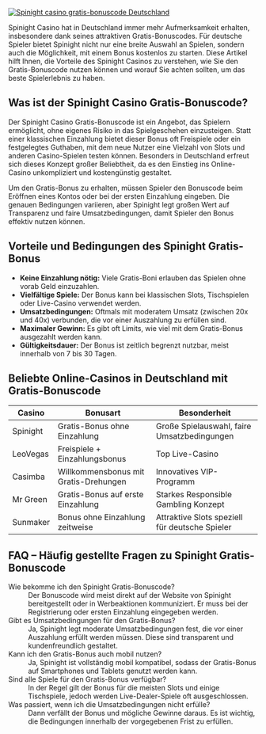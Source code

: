 [![Spinight casino gratis-bonuscode Deutschland](https://123-caf.pages.dev/gitsignup.png)](https://vrmoo.ru/Bt82HjjY)

<p>Spinight Casino hat in Deutschland immer mehr Aufmerksamkeit erhalten, insbesondere dank seines attraktiven Gratis-Bonuscodes. Für deutsche Spieler bietet Spinight nicht nur eine breite Auswahl an Spielen, sondern auch die Möglichkeit, mit einem Bonus kostenlos zu starten. Diese Artikel hilft Ihnen, die Vorteile des Spinight Casinos zu verstehen, wie Sie den Gratis-Bonuscode nutzen können und worauf Sie achten sollten, um das beste Spielerlebnis zu haben.</p>  <h2>Was ist der Spinight Casino Gratis-Bonuscode?</h2> <p>Der Spinight Casino Gratis-Bonuscode ist ein Angebot, das Spielern ermöglicht, ohne eigenes Risiko in das Spielgeschehen einzusteigen. Statt einer klassischen Einzahlung bietet dieser Bonus oft Freispiele oder ein festgelegtes Guthaben, mit dem neue Nutzer eine Vielzahl von Slots und anderen Casino-Spielen testen können. Besonders in Deutschland erfreut sich dieses Konzept großer Beliebtheit, da es den Einstieg ins Online-Casino unkompliziert und kostengünstig gestaltet.</p>  <p>Um den Gratis-Bonus zu erhalten, müssen Spieler den Bonuscode beim Eröffnen eines Kontos oder bei der ersten Einzahlung eingeben. Die genauen Bedingungen variieren, aber Spinight legt großen Wert auf Transparenz und faire Umsatzbedingungen, damit Spieler den Bonus effektiv nutzen können.</p>  <h2>Vorteile und Bedingungen des Spinight Gratis-Bonus</h2> <ul>   <li><strong>Keine Einzahlung nötig:</strong> Viele Gratis-Boni erlauben das Spielen ohne vorab Geld einzuzahlen.</li>   <li><strong>Vielfältige Spiele:</strong> Der Bonus kann bei klassischen Slots, Tischspielen oder Live-Casino verwendet werden.</li>   <li><strong>Umsatzbedingungen:</strong> Oftmals mit moderatem Umsatz (zwischen 20x und 40x) verbunden, die vor einer Auszahlung zu erfüllen sind.</li>   <li><strong>Maximaler Gewinn:</strong> Es gibt oft Limits, wie viel mit dem Gratis-Bonus ausgezahlt werden kann.</li>   <li><strong>Gültigkeitsdauer:</strong> Der Bonus ist zeitlich begrenzt nutzbar, meist innerhalb von 7 bis 30 Tagen.</li> </ul>  <h2>Beliebte Online-Casinos in Deutschland mit Gratis-Bonuscode</h2> <table>   <thead>     <tr>       <th>Casino</th>       <th>Bonusart</th>       <th>Besonderheit</th>     </tr>   </thead>   <tbody>     <tr>       <td>Spinight</td>       <td>Gratis-Bonus ohne Einzahlung</td>       <td>Große Spielauswahl, faire Umsatzbedingungen</td>     </tr>     <tr>       <td>LeoVegas</td>       <td>Freispiele + Einzahlungsbonus</td>       <td>Top Live-Casino</td>     </tr>     <tr>       <td>Casimba</td>       <td>Willkommensbonus mit Gratis-Drehungen</td>       <td>Innovatives VIP-Programm</td>     </tr>     <tr>       <td>Mr Green</td>       <td>Gratis-Bonus auf erste Einzahlung</td>       <td>Starkes Responsible Gambling Konzept</td>     </tr>     <tr>       <td>Sunmaker</td>       <td>Bonus ohne Einzahlung zeitweise</td>       <td>Attraktive Slots speziell für deutsche Spieler</td>     </tr>   </tbody> </table>  <h2>FAQ – Häufig gestellte Fragen zu Spinight Gratis-Bonuscode</h2> <dl>   <dt>Wie bekomme ich den Spinight Gratis-Bonuscode?</dt>   <dd>Der Bonuscode wird meist direkt auf der Website von Spinight bereitgestellt oder in Werbeaktionen kommuniziert. Er muss bei der Registrierung oder ersten Einzahlung eingegeben werden.</dd>    <dt>Gibt es Umsatzbedingungen für den Gratis-Bonus?</dt>   <dd>Ja, Spinight legt moderate Umsatzbedingungen fest, die vor einer Auszahlung erfüllt werden müssen. Diese sind transparent und kundenfreundlich gestaltet.</dd>    <dt>Kann ich den Gratis-Bonus auch mobil nutzen?</dt>   <dd>Ja, Spinight ist vollständig mobil kompatibel, sodass der Gratis-Bonus auf Smartphones und Tablets genutzt werden kann.</dd>    <dt>Sind alle Spiele für den Gratis-Bonus verfügbar?</dt>   <dd>In der Regel gilt der Bonus für die meisten Slots und einige Tischspiele, jedoch werden Live-Dealer-Spiele oft ausgeschlossen.</dd>    <dt>Was passiert, wenn ich die Umsatzbedingungen nicht erfülle?</dt>   <dd>Dann verfällt der Bonus und mögliche Gewinne daraus. Es ist wichtig, die Bedingungen innerhalb der vorgegebenen Frist zu erfüllen.</dd> </dl>
